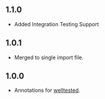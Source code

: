 ## 1.1.0

- Added Integration Testing Support

## 1.0.1

- Merged to single import file.

## 1.0.0

- Annotations for [welltested](https://pub.dev/packages/welltested).
